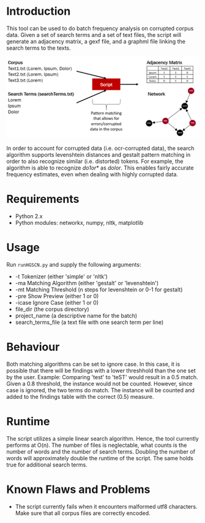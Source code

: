 # Introduction
This tool can be used to do batch frequency analysis on corrupted corpus data. Given a set of search terms and a set of text files, the script will generate an adjacency matrix, a gexf file, and a graphml file linking the search terms to the texts.

![Functionality](documentation/functionality-I.png)

In order to account for corrupted data (i.e. ocr-corrupted data), the search algorithm supports levenshtein distances and 
gestalt pattern matching in order to also recognize similar (i.e. distorted) tokens. For example, the algorithm is able to recognize _do1or_* as _dolor_. This enables fairly accurate frequency estimates, even when dealing with highly corrupted data.

# Requirements
* Python 2.x
* Python modules: networkx, numpy, nltk, matplotlib

# Usage
Run `runHGSCN.py` and supply the following arguments:

* -t Tokenizer (either 'simple' or 'nltk')
* -ma Matching Algorithm (either 'gestalt' or 'levenshtein')
* -mt Matching Threshold (n steps for levenshtein or 0-1 for gestalt)
* -pre Show Preview (either 1 or 0)
* -icase Ignore Case (either 1 or 0)
* file_dir (the corpus directory)
* project_name (a descriptive name for the batch)
* search\_terms\_file (a text file with one search term per line)

# Behaviour
Both matching algorithms can be set to ignore case. In this case, it is possible that there will be findings with a lower threshhold than the one set by the user. 
Example: Comparing 'test' to 'teST' would result in a 0.5 match. Given a 0.8 threshold, the instance would not be counted. However, since case is ignored, the two terms do match. The instance will be counted and added to the findings table with the correct (0.5) measure.

# Runtime
The script utilizes a simple linear search algorithm. Hence, the tool currently performs at O(n). The number of files is neglectable, what counts is the number of words and the number of search terms. Doubling the number of words will approximately double the runtime of the script. The same holds true for additional search terms.

# Known Flaws and Problems
* The script currently fails when it encounters malformed utf8 characters. Make sure that all corpus files are correctly encoded.
